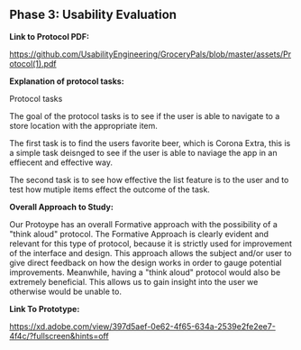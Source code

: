 ## Phase 3: Usability Evaluation

**Link to Protocol PDF:**

https://github.com/UsabilityEngineering/GroceryPals/blob/master/assets/Protocol(1).pdf

**Explanation of protocol tasks:**

Protocol tasks

The goal of the protocol tasks is to see if the user is able to navigate to a store location with the appropriate item.

The first task is to find the users favorite beer, which is Corona Extra, this is a simple task deisnged to see if the user is able to 
naviage the app in an effiecent and effective way.

The second task is to see how effective the list feature is to the user and to test how mutiple items effect the outcome of the task.



**Overall Approach to Study:**

Our Protoype has an overall Formative approach with the possibility of a "think aloud" protocol. The Formative Approach is clearly evident and relevant for this type of protocol, because it is strictly used for improvement of the interface and design. This approach allows the subject and/or user to give direct feedback on how the design works in order to gauge potential improvements. Meanwhile, having a "think aloud" protocol would also be extremely beneficial. This allows us to gain insight into the user we otherwise would be unable to.

**Link To Prototype:**

https://xd.adobe.com/view/397d5aef-0e62-4f65-634a-2539e2fe2ee7-4f4c/?fullscreen&hints=off
